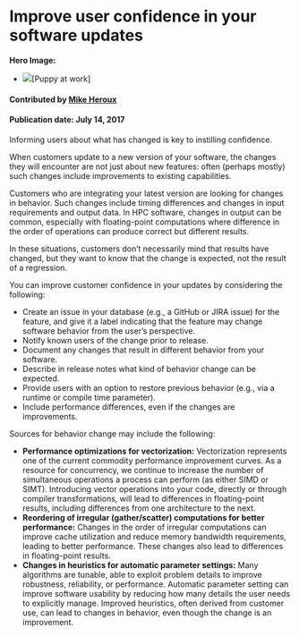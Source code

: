 # Improve user confidence in your software updates

**Hero Image:**
- <img src="https://s-media-cache-ak0.pinimg.com/736x/e2/59/71/e2597197db792223d23e75146f5c8678--sleeping-puppies-the-office.jpg">[Puppy at work]

#### Contributed by [Mike Heroux](https://github.com/maherou "Mike Heroux GitHub Profile")

#### Publication date: July 14, 2017

Informing users about what has changed is key to instilling confidence.

When customers update to a new version of your software, the changes they will encounter are not just about new features: often (perhaps mostly) such changes include improvements to existing capabilities.

Customers who are integrating your latest version are looking for changes in behavior.  Such changes include timing differences and changes in input requirements and output data.  In HPC software, changes in output can be common, especially with floating-point computations where difference in the order of operations can produce correct but different results.

In these situations, customers don’t necessarily mind that results have changed, but they want to know that the change is expected, not the result of a regression.

You can improve customer confidence in your updates by considering the following:
- Create an issue in your database (e.g., a GitHub or JIRA issue) for the feature, and give it a label indicating that the feature may change software behavior from the user’s perspective.
- Notify known users of the change prior to release.
- Document any changes that result in different behavior from your software.
- Describe in release notes what kind of behavior change can be expected.
- Provide users with an option to restore previous behavior (e.g., via a runtime or compile time parameter).
- Include performance differences, even if the changes are improvements.

Sources for behavior change may include the following:
- **Performance optimizations for vectorization:** Vectorization represents one of the current commodity performance improvement curves.  As a resource for concurrency, we continue to increase the number of simultaneous operations a process can perform (as either SIMD or SIMT).  Introducing vector operations into your code, directly or through compiler transformations, will lead to differences in floating-point results, including differences from one architecture to the next.
- **Reordering of irregular (gather/scatter) computations for better performance:**  Changes in the order of irregular computations can improve cache utilization and reduce memory bandwidth requirements, leading to better performance.  These changes also lead to differences in floating-point results.
- **Changes in heuristics for automatic parameter settings:**  Many algorithms are tunable, able to exploit problem details to improve robustness, reliability, or performance.  Automatic parameter setting can improve software usability by reducing how many details the user needs to explicitly manage.  Improved heuristics, often derived from customer use, can lead to changes in behavior, even though the change is an improvement.

<!---
Publish: Yes
Categories: reliability, development
Topics: testing, reproducibility, documentation
Tags: bssw-blog-article
Level: 2
Prerequisites: default
Aggregate: none
--->
